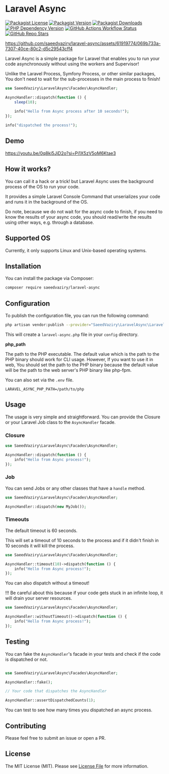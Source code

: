 # Laravel Async

[![Packagist License][packagist-license-image]][packagist-url]
[![Packagist Version][packagist-version-image]][packagist-url]
[![Packagist Downloads][packagist-downloads-image]][packagist-stats-url]
[![PHP Dependency Version][php-version-image]][packagist-url]
[![GitHub Actions Workflow Status][php-build-status-image]][github-actions-url]
[![GitHub Repo Stars][github-stars-image]][github-repo-url]

https://github.com/saeedvaziry/laravel-async/assets/61919774/069b733a-7307-40ce-80c2-d5c29543cff4

Laravel Async is a simple package for Laravel that enables you to run your code asynchronously without using
the workers and Supervisor!

Unlike the Laravel Process, Symfony Process, or other similar packages, You don't need to wait for the sub-processes in the main process to finish!

```php
use SaeedVaziry\LaravelAsync\Facades\AsyncHandler;

AsyncHandler::dispatch(function () {
    sleep(10);
    
    info("Hello from Async process after 10 seconds!");
});

info("dispatched the process!");
```

## Demo

https://youtu.be/0q8ki5JiD2o?si=Pi1X5zV5oM6Ktae3

## How it works?

You can call it a hack or a trick! but Laravel Async uses the background process of the OS to run your code.

It provides a simple Laravel Console Command that unserializes your code and runs it in the background of the OS.

Do note, because we do not wait for the async code to finish, if you need to know the results of your async code, you should read/write the results using other ways, e.g. through a database.

## Supported OS

Currently, it only supports Linux and Unix-based operating systems.

## Installation

You can install the package via Composer:

```bash
composer require saeedvaziry/laravel-async
```

## Configuration

To publish the configuration file, you can run the following command:

```bash
php artisan vendor:publish --provider="SaeedVaziry\LaravelAsync\LaravelAsyncServiceProvider"
```

This will create a `laravel-async.php` file in your `config` directory.

**php_path**

The path to the PHP executable.
The default value which is the path to the PHP binary should work for CLI usage.
However, If you want to use it in web, You should set the path to the PHP binary because the default value will
be the path to the web server's PHP binary like php-fpm.

You can also set via the `.env` file.

```dotenv
LARAVEL_ASYNC_PHP_PATH=/path/to/php
```

## Usage

The usage is very simple and straightforward. You can provide the Closure or your Laravel Job class to the `AsyncHandler` facade.

### Closure

```php
use SaeedVaziry\LaravelAsync\Facades\AsyncHandler;

AsyncHandler::dispatch(function () {
    info("Hello from Async process!");
});
```

### Job

You can send Jobs or any other classes that have a `handle` method.

```php
use SaeedVaziry\LaravelAsync\Facades\AsyncHandler;

AsyncHandler::dispatch(new MyJob());
```

### Timeouts

The default timeout is 60 seconds.

This will set a timeout of 10 seconds to the process and if it didn't finish in 10 seconds it will kill the process.

```php
use SaeedVaziry\LaravelAsync\Facades\AsyncHandler;

AsyncHandler::timeout(10)->dispatch(function () {
    info("Hello from Async process!");
});
```

You can also dispatch without a timeout! 

!!! Be careful about this because if your code gets stuck in an infinite loop, it will drain your server resources.

```php
use SaeedVaziry\LaravelAsync\Facades\AsyncHandler;

AsyncHandler::withoutTimeout()->dispatch(function () {
    info("Hello from Async process!");
});
```

## Testing

You can fake the `AsyncHandler`'s facade in your tests and check if the code is dispatched or not.

```php

use SaeedVaziry\LaravelAsync\Facades\AsyncHandler;

AsyncHandler::fake();

// Your code that dispatches the AsyncHandler

AsyncHandler::assertDispatchedCounts(1);
```

You can test to see how many times you dispatched an async process.

## Contributing

Please feel free to submit an issue or open a PR.

## License

The MIT License (MIT). Please see [License File](LICENSE.md) for more information.

[packagist-url]: https://packagist.org/packages/saeedvaziry/laravel-async
[packagist-stats-url]: https://packagist.org/packages/saeedvaziry/laravel-async/stats
[github-repo-url]: https://github.com/saeedvaziry/laravel-async
[github-actions-url]: https://github.com/saeedvaziry/laravel-async/actions/workflows/tests.yml

[packagist-license-image]: https://img.shields.io/packagist/l/saeedvaziry/laravel-async?style=plastic
[packagist-version-image]: https://img.shields.io/packagist/v/saeedvaziry/laravel-async?style=plastic
[packagist-downloads-image]: https://img.shields.io/packagist/dm/saeedvaziry/laravel-async?style=plastic
[php-version-image]: https://img.shields.io/packagist/dependency-v/saeedvaziry/laravel-async/php?style=plastic&label=PHP
[php-build-status-image]: https://github.com/saeedvaziry/laravel-async/actions/workflows/tests.yml/badge.svg
[github-stars-image]: https://img.shields.io/github/stars/saeedvaziry/laravel-async
